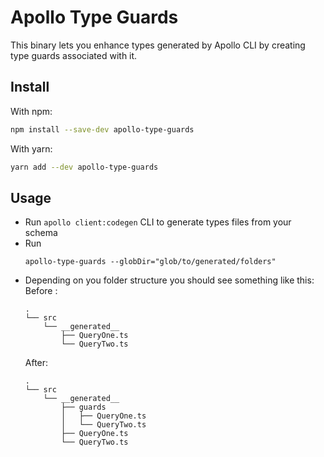 # Apollo Type Guards

This binary lets you enhance types generated by Apollo CLI by creating type guards associated with it.

## Install

With npm:
```sh
npm install --save-dev apollo-type-guards
```

With yarn:
```sh
yarn add --dev apollo-type-guards
```

## Usage

- Run `apollo client:codegen` CLI to generate types files from your schema
- Run  
  ```
  apollo-type-guards --globDir="glob/to/generated/folders"
  ```
- Depending on you folder structure you should see something like this:  
  Before :
  ```
  .
  └── src
      └── __generated__
          ├── QueryOne.ts
          └── QueryTwo.ts
  ```
  After:
  ```
  .
  └── src
      └── __generated__
          ├── guards
          │   ├── QueryOne.ts
          │   └── QueryTwo.ts
          ├── QueryOne.ts
          └── QueryTwo.ts
  ```
